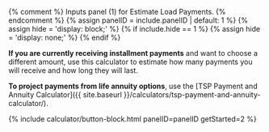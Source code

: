 {% comment %}
Inputs panel (1) for Estimate Load Payments.
{% endcomment %}
{% assign panelID = include.panelID | default: 1 %}
{% assign hide = 'display: block;' %}
{% if include.hide == 1 %} {% assign hide = 'display: none;' %} {% endif %}

<section id="panel-{{ panelID }}" class="calculator-panel" style="{{ hide }}" markdown="1">

__If you are currently receiving installment payments__ and want to choose a different amount,
use this calculator to estimate how many payments you will receive and how long they will last.

__To project payments from life annuity options__, use the
[TSP Payment and Annuity Calculator]({{ site.baseurl }}/calculators/tsp-payment-and-annuity-calculator/).

{% include calculator/button-block.html panelID=panelID getStarted=2 %}

</section> <!-- end div#panel -->
